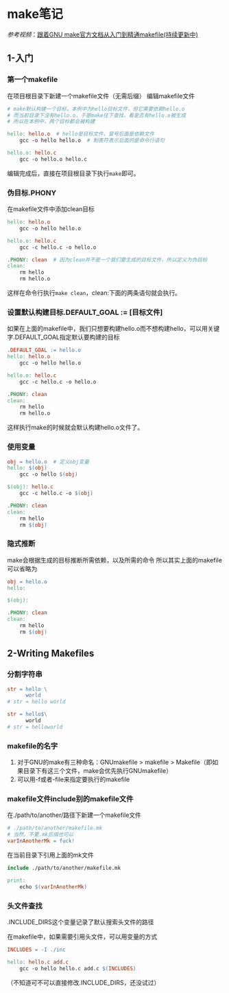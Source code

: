 # make笔记
*参考视频*：[跟着GNU make官方文档从入门到精通makefile(持续更新中)](https://www.bilibili.com/video/BV1xC4y1d7Xs)
## 1-入门
### 第一个makefile
在项目根目录下新建一个makefile文件（无需后缀）
编辑makefile文件
```makefile
# make默认构建一个目标，本例中为hello目标文件，但它需要依赖hello.o
# 而当前目录下没有hello.o，于是make往下查找，看是否有hello.o被生成
# 所以在本例中，两个目标都会被构建

hello: hello.o  # hello是目标文件，冒号后面是依赖文件
	gcc -o hello hello.o  # 制表符表示后面的是命令行语句

hello.o: hello.c
	gcc -o hello.o hello.c 

```
编辑完成后，直接在项目根目录下执行`make`即可。

### 伪目标.PHONY

在makefile文件中添加clean目标
```makefile
hello: hello.o
	gcc -o hello hello.o

hello.o: hello.c
	gcc -c hello.c -o hello.o

.PHONY: clean  # 因为clean并不是一个我们要生成的目标文件，所以定义为伪目标
clean:
	rm hello
	rm hello.o
```
这样在命令行执行`make clean`，clean:下面的两条语句就会执行。

### 设置默认构建目标.DEFAULT_GOAL := [目标文件]
如果在上面的makefile中，我们只想要构建hello.o而不想构建hello，可以用关键字.DEFAULT_GOAL指定默认要构建的目标
```makefile
.DEFAULT_GOAL := hello.o
hello: hello.o
	gcc -o hello hello.o

hello.o: hello.c
	gcc -c hello.c -o hello.o

.PHONY: clean
clean:
	rm hello
	rm hello.o
```
这样执行make的时候就会默认构建hello.o文件了。

### 使用变量
```makefile
obj = hello.o  # 定义obj变量
hello: $(obj)
	gcc -o hello $(obj)

$(obj): hello.c
	gcc -c hello.c -o $(obj)

.PHONY: clean 
clean:
	rm hello
	rm $(obj)
```

### 隐式推断
make会根据生成的目标推断所需依赖，以及所需的命令
所以其实上面的makefile可以省略为
```makefile
obj = hello.o 
hello:

$(obj):

.PHONY: clean 
clean:
	rm hello
	rm $(obj)
```

## 2-Writing Makefiles
### 分割字符串
```makefile
str = hello \
      world
# str = hello world

str = hello$\
      world
# str = helloworld
```

### makefile的名字
1. 对于GNU的make有三种命名：GNUmakefile > makefile > Makefile（即如果目录下有这三个文件，make会优先执行GNUmakefile）
2. 可以用-f或者-file来指定要执行的makefile

### makefile文件include别的makefile文件
在./path/to/another/路径下新建一个makefile文件
```makefile
# ./path/to/another/makefile.mk
# 当然，不要.mk后缀也可以
varInAnotherMk = fuck!
```

在当前目录下引用上面的mk文件
```makefile
include ./path/to/another/makefile.mk

print:
	echo $(varInAnotherMk)
```

### 头文件查找
.INCLUDE_DIRS这个变量记录了默认搜索头文件的路径

在makefile中，如果需要引用头文件，可以用变量的方式
```makefile
INCLUDES = -I ./inc

hello: hello.c add.c
	gcc -o hello hello.c add.c $(INCLUDES)
```
（不知道可不可以直接修改.INCLUDE_DIRS，还没试过）
